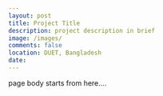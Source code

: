 ```yaml
---
layout: post
title: Project Title
description: project description in brief
image: /images/
comments: false
location: DUET, Bangladesh
date: 
---
```


page body starts from here....
